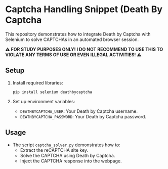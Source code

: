 # Captcha Handling Snippet (Death By Captcha

This repository demonstrates how to integrate Death by Captcha with Selenium to solve CAPTCHAs in an automated browser session.

**⚠️ FOR STUDY PURPOSES ONLY! I DO NOT RECOMMEND TO USE THIS TO VIOLATE ANY TERMS OF USE OR EVEN ILLEGAL ACTIVITIES! ⚠️**

## Setup

1. Install required libraries:
   ```
   pip install selenium deathbycaptcha
   ```

2. Set up environment variables:
   - `DEATHBYCAPTCHA_USER`: Your Death by Captcha username.
   - `DEATHBYCAPTCHA_PASSWORD`: Your Death by Captcha password.

## Usage

- The script `captcha_solver.py` demonstrates how to:
  - Extract the reCAPTCHA site key.
  - Solve the CAPTCHA using Death by Captcha.
  - Inject the CAPTCHA response into the webpage.
